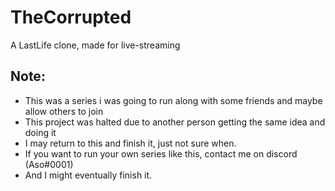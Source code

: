 # TheCorrupted
 A LastLife clone, made for live-streaming

## Note:
- This was a series i was going to run along with some friends and maybe allow others to join
- This project was halted due to another person getting the same idea and doing it
- I may return to this and finish it, just not sure when.
- If you want to run your own series like this, contact me on discord (Aso#0001)
- And I might eventually finish it.
